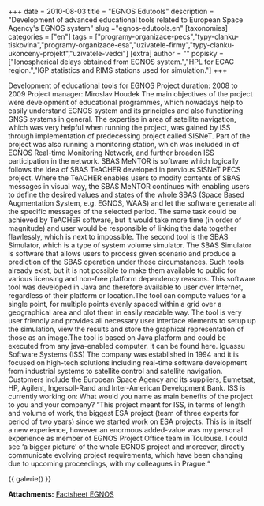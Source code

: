 +++
date = 2010-08-03
title = "EGNOS Edutools"
description = "Development of advanced educational tools related to European Space Agency's EGNOS system"
slug ="egnos-edutools.en"
[taxonomies]
categories = ["en"]
tags = ["programy-organizace-pecs","typy-clanku-tiskovina","programy-organizace-esa","uzivatele-firmy","typy-clanku-ukonceny-projekt","uzivatele-vedci"]
[extra]
author = ""
popisky = ["Ionospherical delays obtained from EGNOS system.","HPL for ECAC region.","IGP statistics and RIMS stations used for simulation."]
+++

Development of educational tools for EGNOS Project duration: 2008 to 2009 Project manager: Miroslav Houdek The main objectives of the project were development of educational programmes, which nowadays help to easily understand EGNOS system and its principles and also functioning GNSS systems in general. The expertise in area of satellite navigation, which was very helpful when running the project, was gained by ISS through implementation of predecessing project called SISNeT. Part of the project was also running a monitoring station, which was included in of EGNOS Real-time Monitoring Network, and further broaden ISS participation in the network. SBAS MeNTOR is software which logically follows the idea of SBAS TeACHER developed in previous SISNeT PECS project. Where the TeACHER enables users to modify contents of SBAS messages in visual way, the SBAS MeNTOR continues with enabling users to define the desired values and states of the whole SBAS (Space Based Augmentation System, e.g. EGNOS, WAAS) and let the software generate all the specific messages of the selected period. The same task could be achieved by TeACHER software, but it would take more time (in order of magnitude) and user would be responsible of linking the data together flawlessly, which is next to impossible. The second tool is the SBAS Simulator, which is a type of system volume simulator. The SBAS Simulator is software that allows users to process given scenario and produce a prediction of the SBAS operation under those circumstances. Such tools already exist, but it is not possible to make them available to public for various licensing and non-free platform dependency reasons. This software tool was developed in Java and therefore available to user over Internet, regardless of their platform or location.The tool can compute values for a single point, for multiple points evenly spaced within a grid over a geographical area and plot them in easily readable way. The tool is very user friendly and provides all necessary user interface elements to setup up the simulation, view the results and store the graphical representation of those as an image.The tool is based on Java platform and could be executed from any java-enabled computer. It can be found here. Iguassu Software Systems (ISS) The company was established in 1994 and it is focused on high-tech solutions including real-time software development from industrial systems to satellite control and satellite navigation. Customers include the European Space Agency and its suppliers, Eumetsat, HP, Agilent, Ingersoll-Rand and Inter-American Development Bank. ISS is currently working on: What would you name as main benefits of the project to you and your company? “This project meant for ISS, in terms of length and volume of work, the biggest ESA project (team of three experts for period of two years) since we started work on ESA projects. This is in itself a new experience, however an enormous added-value was my personal experience as member of EGNOS Project Office team in Toulouse. I could see ‘a bigger picture’ of the whole EGNOS project and moreover, directly communicate evolving project requirements, which have been changing due to upcoming proceedings, with my colleagues in Prague.“

{{ galerie() }}

**Attachments:**
[Factsheet EGNOS]

[Factsheet EGNOS]: csofactsheets-egnos-web.pdf

